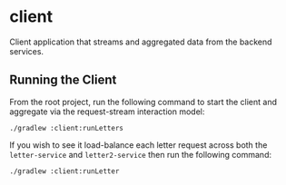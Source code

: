 # client
Client application that streams and aggregated data from the backend services.

## Running the Client
From the root project, run the following command to start the client and aggregate via the request-stream interaction model:

    ./gradlew :client:runLetters
    
If you wish to see it load-balance each letter request across both the `letter-service` and `letter2-service` then run the following command:

    ./gradlew :client:runLetter